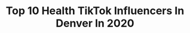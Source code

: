 ---
title: Top 10 Health TikTok Influencers In Denver In 2020
description: >-
  Find top health TikTok influencers in Denver in 2020. Most popular hashtags: #colorado #duet #healthy #momsoftiktok.
platform: TikTok
profiles:
  - username: "meghanmcasey"
    fullname: >-
      Meghan Casey
    location: "United States"
    followers: 487566
    engagement: 1592
    commentsToLikes: 0.007636
    id: ck9nc84qvbp0x0j789viuth9n
    verified: false
    hashtags: "#spacethings, #dogtoy, #banana, #punkd"
  - username: "rhimixx"
    fullname: >-
      Rhiannon Lauren
    location: "United States"
    followers: 13060
    engagement: 995
    commentsToLikes: 0.044715
    id: ckamwcapu7uga0i78mxplfom9
    verified: false
    hashtags: "#hairtutorials, #duet, #comingout, #momsoftiktok"
  - username: "1sarahrose"
    fullname: >-
      Sarah Rose 
    location: "United States"
    followers: 82243
    engagement: 1585
    commentsToLikes: 0.017713
    id: ck8ko3a6xfvgw0j789nnkh9vo
    verified: false
    hashtags: "#lobster, #cookingtips, #jaguar, #onion"
  - username: "chelseaonair"
    fullname: >-
      ChelseaOnAir
    location: "United States"
    followers: 2752
    engagement: 576
    commentsToLikes: 0.033181
    id: ck9dr1rst28nm0j78wklo1lpz
    verified: false
    hashtags: "#snow, #stop, #whatthefuc, #instagram"
  - username: "solomon_413"
    fullname: >-
      Solomon
    location: "United States"
    followers: 5657
    engagement: 771
    commentsToLikes: 0.020792
    id: ckai03f6z5zz90i78j920u3b0
    verified: false
    hashtags: "#arkansas, #move, #newyork, #america"
  - username: "young_rari"
    fullname: >-
      Young_rari
    location: "United States"
    followers: 403584
    engagement: 2753
    commentsToLikes: 0.024517
    id: ck83wwz4tmngj0j78eo9izp7u
    verified: false
    hashtags: "#poseathome, #duet, #bedroomcheck"
  - username: "pamperingwithaleshia"
    fullname: >-
      Aleshia Wisch
    location: "United States"
    followers: 14698
    engagement: 2578
    commentsToLikes: 0.138983
    id: ckaijeusgeljw0i78dgyrfs3r
    verified: false
    hashtags: "#resistthebeat, #wine, #safety, #dance"
  - username: "jezus.official"
    fullname: >-
      Jezus
    location: "United States"
    followers: 47702
    engagement: 2337
    commentsToLikes: 0.044380
    id: ckaikss33kyxd0i78wo306iph
    verified: false
    hashtags: "#demonslayer, #overflow, #vibe, #animelist"
  - username: "the_situasian"
    fullname: >-
      Fit_Dad_Bod
    location: "United States"
    followers: 2774
    engagement: 2181
    commentsToLikes: 0.224716
    id: cka6qkf62nxsb0i780yxzs9bq
    verified: false
    hashtags: "#sharingiscaring, #momsoftiktok, #hairband, #spreadlovegang"
  - username: "themadivlog"
    fullname: >-
      Madilynn Cameron
    location: "United States"
    followers: 112383
    engagement: 2063
    commentsToLikes: 0.089895
    id: ckacs7zq98u8s0i78pq1fa6zg
    verified: false
    hashtags: "#pridemonth, #learnontiktok, #greenscreen, #coronavirus"
---